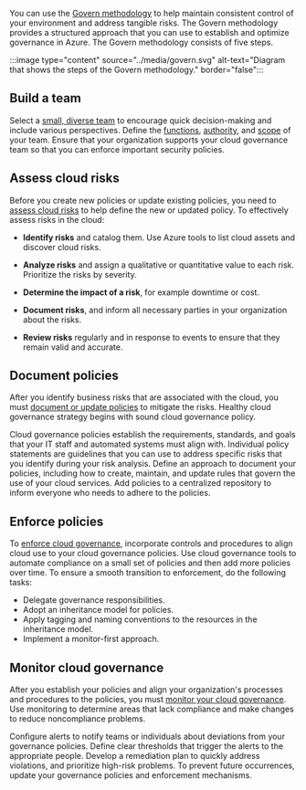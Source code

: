You can use the [Govern methodology](/azure/cloud-adoption-framework/govern/) to help maintain consistent control of your environment and address tangible risks. The Govern methodology provides a structured approach that you can use to establish and optimize governance in Azure. The Govern methodology consists of five steps.

:::image type="content" source="../media/govern.svg" alt-text="Diagram that shows the steps of the Govern methodology." border="false":::

## Build a team

Select a [small, diverse team](/azure/cloud-adoption-framework/govern/build-cloud-governance-team) to encourage quick decision-making and include various perspectives. Define the [functions](/azure/cloud-adoption-framework/govern/build-cloud-governance-team#define-the-functions-of-the-cloud-governance-team), [authority](/azure/cloud-adoption-framework/govern/build-cloud-governance-team#define-the-authority-of-the-cloud-governance-team), and [scope](/azure/cloud-adoption-framework/govern/build-cloud-governance-team#define-the-scope-of-the-cloud-governance-team) of your team. Ensure that your organization supports your cloud governance team so that you can enforce important security policies. 

## Assess cloud risks

Before you create new policies or update existing policies, you need to [assess cloud risks](/azure/cloud-adoption-framework/govern/assess-cloud-risks) to help define the new or updated policy. To effectively assess risks in the cloud:

- **Identify risks** and catalog them. Use Azure tools to list cloud assets and discover cloud risks.

- **Analyze risks** and assign a qualitative or quantitative value to each risk. Prioritize the risks by severity.

- **Determine the impact of a risk**, for example downtime or cost.

- **Document risks**, and inform all necessary parties in your organization about the risks.

- **Review risks** regularly and in response to events to ensure that they remain valid and accurate.

## Document policies

After you identify business risks that are associated with the cloud, you must [document or update policies](/cloud-adoption-framework/govern/document-cloud-governance-policies) to mitigate the risks. Healthy cloud governance strategy begins with sound cloud governance policy.

Cloud governance policies establish the requirements, standards, and goals that your IT staff and automated systems must align with. Individual policy statements are guidelines that you can use to address specific risks that you identify during your risk analysis. Define an approach to document your policies, including how to create, maintain, and update rules that govern the use of your cloud services. Add policies to a centralized repository to inform everyone who needs to adhere to the policies.

## Enforce policies

To [enforce cloud governance](/azure/cloud-adoption-framework/govern/enforce-cloud-governance-policies), incorporate controls and procedures to align cloud use to your cloud governance policies. Use cloud governance tools to automate compliance on a small set of policies and then add more policies over time. To ensure a smooth transition to enforcement, do the following tasks:

- Delegate governance responsibilities.
- Adopt an inheritance model for policies.
- Apply tagging and naming conventions to the resources in the inheritance model.
- Implement a monitor-first approach.

## Monitor cloud governance

After you establish your policies and align your organization's processes and procedures to the policies, you must [monitor your cloud governance](/azure/cloud-adoption-framework/govern/monitor-cloud-governance). Use monitoring to determine areas that lack compliance and make changes to reduce noncompliance problems.

Configure alerts to notify teams or individuals about deviations from your governance policies. Define clear thresholds that trigger the alerts to the appropriate people. Develop a remediation plan to quickly address violations, and prioritize high-risk problems. To prevent future occurrences, update your governance policies and enforcement mechanisms. 